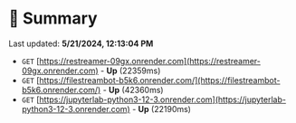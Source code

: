 # 📖 Summary
Last updated: **5/21/2024, 12:13:04 PM**

- `GET` [https://restreamer-09gx.onrender.com](https://restreamer-09gx.onrender.com) - **Up** (22359ms)
- `GET` [https://filestreambot-b5k6.onrender.com/](https://filestreambot-b5k6.onrender.com/) - **Up** (42360ms)
- `GET` [https://jupyterlab-python3-12-3.onrender.com](https://jupyterlab-python3-12-3.onrender.com) - **Up** (22190ms)
